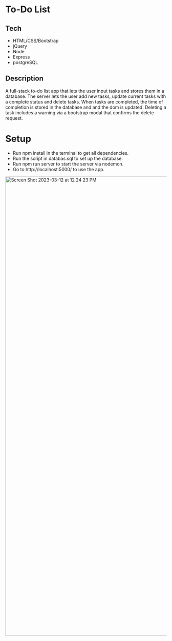 # To-Do List

## Tech
- HTML/CSS/Bootstrap
- jQuery
- Node
- Express
- postgreSQL

## Description 
A full-stack to-do list app that lets the user input tasks and stores them in a database. The server lets the user add new tasks, update current tasks with a complete status and delete tasks. When tasks are completed, the time of completion is stored in the database and and the dom is updated. Deleting a task includes a warning via a bootstrap modal that confirms the delete request.

# Setup
- Run npm install in the terminal to get all dependencies.
- Run the script in databas.sql to set up the database. 
- Run npm run server to start the server via nodemon.
- Go to http://localhost:5000/ to use the app.

<img width="1434" alt="Screen Shot 2023-03-12 at 12 24 23 PM" src="https://user-images.githubusercontent.com/78762925/224561602-c150af11-51c8-45d2-b134-bdccb0ef811e.png">
